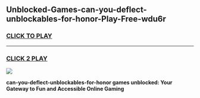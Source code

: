 
## Unblocked-Games-can-you-deflect-unblockables-for-honor-Play-Free-wdu6r
<h3>
<a href="https://premium76.site?title=can-you-deflect-unblockables-for-honor&ref=23A">CLICK TO PLAY</a></h3>
<hr>

<h3>
<a href="https://premium76.site?title=can-you-deflect-unblockables-for-honor&ref=23A">CLICK 2 PLAY</a>
  
</h3>

<a href="https://premium76.site?title=can-you-deflect-unblockables-for-honor&ref=23A"><img src="https://clearcache.store/games.png"></a>


**can-you-deflect-unblockables-for-honor games unblocked: Your Gateway to Fun and Accessible Online Gaming**

